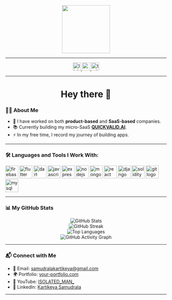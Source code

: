 <div align="center">
  <img height="150" src="https://media.giphy.com/media/M9gbBd9nbDrOTu1Mqx/giphy.gif" />
</div>

---

<div align="center">
  <a href="https://www.linkedin.com/in/ISOLATEDMAN-59164b252/" target="_blank">
    <img src="https://img.shields.io/static/v1?message=LinkedIn&logo=linkedin&label=&color=0077B5&logoColor=white&labelColor=&style=for-the-badge" height="25" alt="linkedin logo" />
  </a>
  <a href="https://www.youtube.com/@ISOLATED_MAN_" target="_blank">
    <img src="https://img.shields.io/static/v1?message=Youtube&logo=youtube&label=&color=FF0000&logoColor=white&labelColor=&style=for-the-badge" height="25" alt="youtube logo" />
  </a>
  <a href="https://x.com/KARTIKEYA_S_1" target="_blank">
    <img src="https://img.shields.io/static/v1?message=Twitter&logo=twitter&label=&color=1DA1F2&logoColor=white&labelColor=&style=for-the-badge" height="25" alt="twitter logo" />
  </a>
</div>

---

<h1 align="center">Hey there 👋</h1>

### 👩‍💻 About Me

- 🔭 I have worked on both **product-based** and **SaaS-based** companies.
- 📚 Currently building my micro-SaaS **[QUICKVALID.AI](https://quickvalid.ai)**.
- ⚡ In my free time, I record my journey of building apps.

---

### 🛠 Languages and Tools I Work With:

<div align="left">
  <img src="https://cdn.jsdelivr.net/gh/devicons/devicon/icons/firebase/firebase-plain-wordmark.svg" height="40" alt="firebase logo" />
  <img src="https://cdn.jsdelivr.net/gh/devicons/devicon/icons/flutter/flutter-original.svg" height="40" alt="flutter logo" />
  <img src="https://cdn.jsdelivr.net/gh/devicons/devicon/icons/dart/dart-original.svg" height="40" alt="dart logo" />
  <img src="https://cdn.jsdelivr.net/gh/devicons/devicon/icons/javascript/javascript-original.svg" height="40" alt="javascript logo" />
  <img src="https://cdn.jsdelivr.net/gh/devicons/devicon/icons/express/express-original.svg" height="40" alt="express logo" />
  <img src="https://cdn.jsdelivr.net/gh/devicons/devicon/icons/nodejs/nodejs-original.svg" height="40" alt="nodejs logo" />
  <img src="https://cdn.jsdelivr.net/gh/devicons/devicon/icons/mongodb/mongodb-original.svg" height="40" alt="mongodb logo" />
  <img src="https://cdn.jsdelivr.net/gh/devicons/devicon/icons/react/react-original.svg" height="40" alt="react logo" />
  <img src="https://cdn.jsdelivr.net/gh/devicons/devicon/icons/django/django-plain.svg" height="40" alt="django logo" />
  <img src="https://cdn.jsdelivr.net/gh/devicons/devicon/icons/solidity/solidity-original.svg" height="40" alt="solidity logo" />
  <img src="https://cdn.jsdelivr.net/gh/devicons/devicon/icons/git/git-original.svg" height="40" alt="git logo" />
  <img src="https://cdn.jsdelivr.net/gh/devicons/devicon/icons/mysql/mysql-original.svg" height="40" alt="mysql logo" />
</div>

---

### 📊 My GitHub Stats

<div align="center">
  <img src="https://github-readme-stats.vercel.app/api?username=ISOLATEDMAN&show_icons=true&theme=radical" alt="GitHub Stats" />
  <br/>
  <img src="https://github-readme-streak-stats.herokuapp.com/?user=ISOLATEDMAN&theme=radical" alt="GitHub Streak" />
  <br/>
  <img src="https://github-readme-stats.vercel.app/api/top-langs/?username=ISOLATEDMAN&layout=compact&theme=radical" alt="Top Languages" />
  <br/>
  <img src="https://github-readme-activity-graph.vercel.app/graph?username=ISOLATEDMAN&theme=radical" alt="GitHub Activity Graph" />
</div>

---

### 📬 Connect with Me

- 📧 Email: [samudralakartikeya@gmail.com](mailto:samudralakartikeya@gmail.com)
- 🌍 Portfolio: [your-portfolio.com](https://my-portfolio-kartikeyas-projects-c4cb5f50.vercel.app/)
- 🎥 YouTube: [ISOLATED_MAN_](https://www.youtube.com/@ISOLATED_MAN_)
- 💼 LinkedIn: [Kartikeya Samudrala](https://www.linkedin.com/in/ISOLATEDMAN-59164b252/)

---
